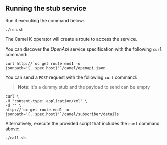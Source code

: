 
## Running the stub service

Run it executing the command below:

```
./run.sh
```

The Camel K operator will create a route to access the service.

You can discover the *OpenApi* service specification with the following `curl` command:

```
curl http://`oc get route end1 -o jsonpath='{..spec.host}'`/camel/openapi.json
```

You can send a `POST` request with the following `curl` command:

>**Note**: it's a dummy stub and the payload to send can be empty

```
curl \
-H "content-type: application/xml" \
-d '' \
http://`oc get route end1 -o jsonpath='{..spec.host}'`/camel/subscriber/details
```

Alternatively, execute the provided script that includes the `curl` command above:

```
./call.sh
```

